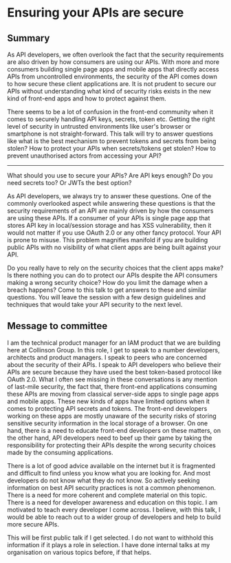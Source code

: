 # Ensuring your APIs are secure

## Summary

As API developers, we often overlook the fact that the security requirements are also driven by how consumers are using our APIs. With more and more consumers building single page apps and mobile apps that directly access APIs from uncontrolled environments, the security of the API comes down to how secure these client applications are. It is not prudent to secure our APIs without understanding what kind of security risks exists in the new kind of front-end apps and how to protect against them. 

There seems to be a lot of confusion in the front-end community when it comes to securely handling API keys, secrets, token etc. Getting the right level of security in untrusted environments like user's browser or smartphone is not straight-forward. This talk will try to answer questions like what is the best mechanism to prevent tokens and secrets from being stolen? How to protect your APIs when secrets/tokens get stolen? How to prevent unauthorised actors from accessing your API?

-------
What should you use to secure your APIs? Are API keys enough? Do you need secrets too? Or JWTs the best option? 

As API developers, we always try to answer these questions. One of the commonly overlooked aspect while answering these questions is that the security requirements of an API are mainly driven by how the consumers are using these APIs. If a consumer of your APIs is single page app that stores API key in local/session storage and has XSS vulnerability, then it would not matter if you use OAuth 2.0 or any other fancy protocol. Your API is prone to misuse. This problem magnifies manifold if you are building public APIs with no visibility of what client apps are being built against your API. 

Do you really have to rely on the security choices that the client apps make? Is there nothing you can do to protect our APIs despite the API consumers making a wrong security choice? How do you limit the damage when a breach happens? Come to this talk to get answers to these and similar questions. You will leave the session with a few design guidelines and techniques that would take your API security to the next level. 


## Message to committee
I am the technical product manager for an IAM product that we are building here at Collinson Group. In this role, I get to speak to a number developers, architects and product managers. I speak to peers who are concerned about the security of their APIs. I speak to API developers who believe their APIs are secure because they have used the best token-based protocol like OAuth 2.0. What I often see missing in these conversations is any mention of last-mile security, the fact that, there front-end applications consuming these APIs are moving from classical server-side apps to single page apps and mobile apps. These new kinds of apps have limited options when it comes to protecting API secrets and tokens. The front-end developers working on these apps are mostly unaware of the security risks of storing sensitive security information in the local storage of a browser. On one hand, there is a need to educate front-end developers on these matters, on the other hand, API developers need to beef up their game by taking the responsibility for protecting their APIs despite the wrong security choices made by the consuming applications. 

There is a lot of good advice available on the internet but it is fragmented and difficult to find unless you know what you are looking for. And most developers do not know what they do not know. So actively seeking information on best API security practices is not a common phenomenon. There is a need for more coherent and complete material on this topic. There is a need for developer awareness and education on this topic. I am motivated to teach every developer I come across. I believe, with this talk, I would be able to reach out to a wider group of developers and help to build more secure APIs.  

This will be first public talk if I get selected. I do not want to withhold this information if it plays a role in selection. I have done internal talks at my organisation on various topics before, if that helps. 

